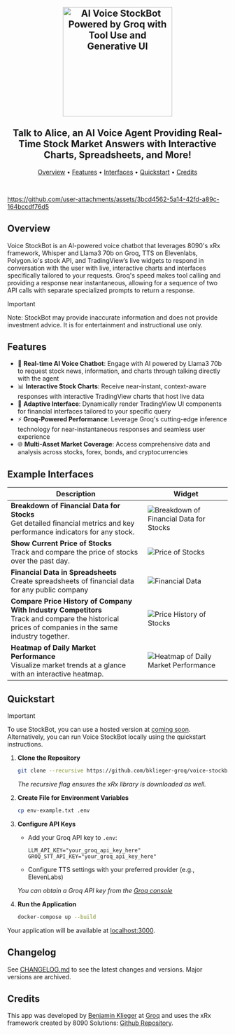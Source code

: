 <h2 align="center">
 <br>
 <img src="https://i.imgur.com/f1C7EdN.png" alt="AI Voice StockBot Powered by Groq with Tool Use and Generative UI" width="250">
 <br>
 <br>
Talk to Alice, an AI Voice Agent Providing Real-Time Stock Market Answers with Interactive Charts, Spreadsheets, and More!
 <br>
</h2>

<p align="center">
 <a href="#Overview">Overview</a> •
 <a href="#Features">Features</a> •
  <a href="#Interfaces">Interfaces</a> •
 <a href="#Quickstart">Quickstart</a> •
 <a href="#Credits">Credits</a>
</p>

<br>


https://github.com/user-attachments/assets/3bcd4562-5a14-42fd-a89c-164bccdf76d5


## Overview

Voice StockBot is an AI-powered voice chatbot that leverages 8090's xRx framework, Whisper and Llama3 70b on Groq, TTS on Elevenlabs, Polygon.io's stock API, and TradingView’s live widgets to respond in conversation with the user with live, interactive charts and interfaces specifically tailored to your requests. Groq's speed makes tool calling and providing a response near instantaneous, allowing for a sequence of two API calls with separate specialized prompts to return a response.

> [!IMPORTANT]
>  Note: StockBot may provide inaccurate information and does not provide investment advice. It is for entertainment and instructional use only.

## Features

- 🤖 **Real-time AI Voice Chatbot**: Engage with AI powered by Llama3 70b to request stock news, information, and charts through talking directly with the agent
- 📊 **Interactive Stock Charts**: Receive near-instant, context-aware responses with interactive TradingView charts that host live data
- 🔄 **Adaptive Interface**: Dynamically render TradingView UI components for financial interfaces tailored to your specific query
- ⚡ **Groq-Powered Performance**: Leverage Groq's cutting-edge inference technology for near-instantaneous responses and seamless user experience
- 🌐 **Multi-Asset Market Coverage**: Access comprehensive data and analysis across stocks, forex, bonds, and cryptocurrencies

## Example Interfaces
| Description | Widget |
|-------------|--------|
| **Breakdown of Financial Data for Stocks**<br>Get detailed financial metrics and key performance indicators for any stock. | ![Breakdown of Financial Data for Stocks](https://github.com/user-attachments/assets/272dfae2-4911-43c1-8fdc-e7af0fa9ff1d) |
| **Show Current Price of Stocks**<br>Track and compare the price of stocks over the past day. | ![Price of Stocks](https://github.com/user-attachments/assets/eaf06277-ed76-4220-a164-a06d878bacbd) |
| **Financial Data in Spreadsheets**<br>Create spreadsheets of financial data for any public company | ![Financial Data](https://github.com/user-attachments/assets/697adbbe-98a8-4ba2-a412-0e291e0d5aff) |
| **Compare Price History of Company With Industry Competitors**<br>Track and compare the historical prices of companies in the same industry together. | ![Price History of Stocks](https://github.com/user-attachments/assets/27fe8f31-a64f-4cb7-8f48-c64589400cd1) |
| **Heatmap of Daily Market Performance**<br>Visualize market trends at a glance with an interactive heatmap. | ![Heatmap of Daily Market Performance](https://github.com/user-attachments/assets/3e22d79b-b07c-4f9a-bc59-c93d6c27c3da) |

## Quickstart

> [!IMPORTANT]
> To use StockBot, you can use a hosted version at [coming soon](/#).
> Alternatively, you can run Voice StockBot locally using the quickstart instructions.

1. **Clone the Repository**
   ```bash
   git clone --recursive https://github.com/bklieger-groq/voice-stockbot.git
   ```
   *The recursive flag ensures the xRx library is downloaded as well.*

2. **Create File for Environment Variables**
   ```bash
   cp env-example.txt .env
   ```

3. **Configure API Keys**
   - Add your Groq API key to `.env`:
     ```
     LLM_API_KEY="your_groq_api_key_here"
     GROQ_STT_API_KEY="your_groq_api_key_here"
     ```
   - Configure TTS settings with your preferred provider (e.g., ElevenLabs)
   
   *You can obtain a Groq API key from the [Groq console](https://console.groq.com/keys)*

4. **Run the Application**
   ```bash
   docker-compose up --build
   ```

Your application will be available at [localhost:3000](http://localhost:3000/).


## Changelog

See [CHANGELOG.md](CHANGELOG.md) to see the latest changes and versions. Major versions are archived.

## Credits

This app was developed by [Benjamin Klieger](https://x.com/benjaminklieger) at [Groq](https://groq.com) and uses the xRx framework created by 8090 Solutions: [Github Repository](https://github.com/8090-inc/xrx-core).

